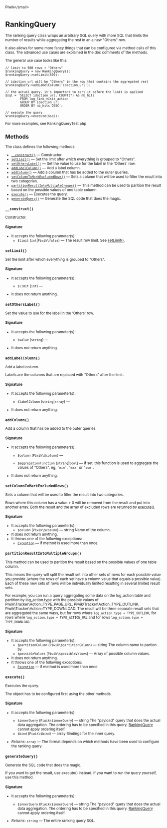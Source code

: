 <small>Piwik\</small>

RankingQuery
============

The ranking query class wraps an arbitrary SQL query with more SQL that limits the number of results while aggregating the rest in an a new "Others" row.

It also
allows for some more fancy things that can be configured via method calls of this
class. The advanced use cases are explained in the doc comments of the methods.

The general use case looks like this:

    // limit to 500 rows + "Others"
    $rankingQuery = new RankingQuery();
    $rankingQuery->setLimit(500);

    // idaction_url will be "Others" in the row that contains the aggregated rest
    $rankingQuery->addLabelColumn('idaction_url');

    // the actual query. it's important to sort it before the limit is applied
    $sql = 'SELECT idaction_url, COUNT(*) AS nb_hits
            FROM log_link_visit_action
            GROUP BY idaction_url
            ORDER BY nb_hits DESC';

    // execute the query
    $rankingQuery->execute($sql);

For more examples, see RankingQueryTest.php

Methods
-------

The class defines the following methods:

- [`__construct()`](#__construct) &mdash; Constructor.
- [`setLimit()`](#setlimit) &mdash; Set the limit after which everything is grouped to "Others".
- [`setOthersLabel()`](#setotherslabel) &mdash; Set the value to use for the label in the 'Others' row.
- [`addLabelColumn()`](#addlabelcolumn) &mdash; Add a label column.
- [`addColumn()`](#addcolumn) &mdash; Add a column that has be added to the outer queries.
- [`setColumnToMarkExcludedRows()`](#setcolumntomarkexcludedrows) &mdash; Sets a column that will be used to filter the result into two categories.
- [`partitionResultIntoMultipleGroups()`](#partitionresultintomultiplegroups) &mdash; This method can be used to parition the result based on the possible values of one table column.
- [`execute()`](#execute) &mdash; Executes the query.
- [`generateQuery()`](#generatequery) &mdash; Generate the SQL code that does the magic.

<a name="__construct" id="__construct"></a>
<a name="__construct" id="__construct"></a>
### `__construct()`

Constructor.

#### Signature

-  It accepts the following parameter(s):
    - `$limit` (`int`|`Piwik\false`) &mdash;
       The result row limit. See [setLimit()](/api-reference/Piwik/RankingQuery#setlimit).

<a name="setlimit" id="setlimit"></a>
<a name="setLimit" id="setLimit"></a>
### `setLimit()`

Set the limit after which everything is grouped to "Others".

#### Signature

-  It accepts the following parameter(s):
    - `$limit` (`int`) &mdash;
      
- It does not return anything.

<a name="setotherslabel" id="setotherslabel"></a>
<a name="setOthersLabel" id="setOthersLabel"></a>
### `setOthersLabel()`

Set the value to use for the label in the 'Others' row.

#### Signature

-  It accepts the following parameter(s):
    - `$value` (`string`) &mdash;
      
- It does not return anything.

<a name="addlabelcolumn" id="addlabelcolumn"></a>
<a name="addLabelColumn" id="addLabelColumn"></a>
### `addLabelColumn()`

Add a label column.

Labels are the columns that are replaced with "Others" after the limit.

#### Signature

-  It accepts the following parameter(s):
    - `$labelColumn` (`string`|`array`) &mdash;
      
- It does not return anything.

<a name="addcolumn" id="addcolumn"></a>
<a name="addColumn" id="addColumn"></a>
### `addColumn()`

Add a column that has be added to the outer queries.

#### Signature

-  It accepts the following parameter(s):
    - `$column` (`Piwik\$column`) &mdash;
      
    - `$aggregationFunction` (`string`|`bool`) &mdash;
       If set, this function is used to aggregate the values of "Others", eg, `'min'`, `'max'` or `'sum'`.
- It does not return anything.

<a name="setcolumntomarkexcludedrows" id="setcolumntomarkexcludedrows"></a>
<a name="setColumnToMarkExcludedRows" id="setColumnToMarkExcludedRows"></a>
### `setColumnToMarkExcludedRows()`

Sets a column that will be used to filter the result into two categories.

Rows where this column has a value > 0 will be removed from the result and put
into another array. Both the result and the array of excluded rows are returned
by [execute()](/api-reference/Piwik/RankingQuery#execute).

#### Signature

-  It accepts the following parameter(s):
    - `$column` (`Piwik\$column`) &mdash;
       string Name of the column.
- It does not return anything.
- It throws one of the following exceptions:
    - [`Exception`](http://php.net/class.Exception) &mdash; if method is used more than once.

<a name="partitionresultintomultiplegroups" id="partitionresultintomultiplegroups"></a>
<a name="partitionResultIntoMultipleGroups" id="partitionResultIntoMultipleGroups"></a>
### `partitionResultIntoMultipleGroups()`

This method can be used to parition the result based on the possible values of one table column.

This means the query will split the result set into other sets of rows
for each possible value you provide (where the rows of each set have a column value
that equals a possible value). Each of these new sets of rows will be individually
limited resulting in several limited result sets.

For example, you can run a query aggregating some data on the log_action table and
partition by log_action.type with the possible values of Piwik\Tracker\Action::TYPE\_PAGE\_URL,
Piwik\Tracker\Action::TYPE\_OUTLINK, Piwik\Tracker\Action::TYPE\_DOWNLOAD.
The result will be three separate result sets that are aggregated the same ways, but for rows
where `log_action.type = TYPE_OUTLINK`, for rows where `log_action.type = TYPE_ACTION_URL` and for
rows `log_action.type = TYPE_DOWNLOAD`.

#### Signature

-  It accepts the following parameter(s):
    - `$partitionColumn` (`Piwik\$partitionColumn`) &mdash;
       string The column name to partion by.
    - `$possibleValues` (`Piwik\$possibleValues`) &mdash;
       Array of possible column values.
- It does not return anything.
- It throws one of the following exceptions:
    - [`Exception`](http://php.net/class.Exception) &mdash; if method is used more than once.

<a name="execute" id="execute"></a>
<a name="execute" id="execute"></a>
### `execute()`

Executes the query.

The object has to be configured first using the other methods.

#### Signature

-  It accepts the following parameter(s):
    - `$innerQuery` (`Piwik\$innerQuery`) &mdash;
       string  The "payload" query that does the actual data aggregation. The ordering has to be specified in this query. [RankingQuery](/api-reference/Piwik/RankingQuery) cannot apply ordering itself.
    - `$bind` (`Piwik\$bind`) &mdash;
       array         Bindings for the inner query.

- *Returns:*  `array` &mdash;
    The format depends on which methods have been used to configure the ranking query.

<a name="generatequery" id="generatequery"></a>
<a name="generateQuery" id="generateQuery"></a>
### `generateQuery()`

Generate the SQL code that does the magic.

If you want to get the result, use execute() instead. If you want to run the query
yourself, use this method.

#### Signature

-  It accepts the following parameter(s):
    - `$innerQuery` (`Piwik\$innerQuery`) &mdash;
       string  The "payload" query that does the actual data aggregation. The ordering has to be specified in this query. [RankingQuery](/api-reference/Piwik/RankingQuery) cannot apply ordering itself.

- *Returns:*  `string` &mdash;
    The entire ranking query SQL.

